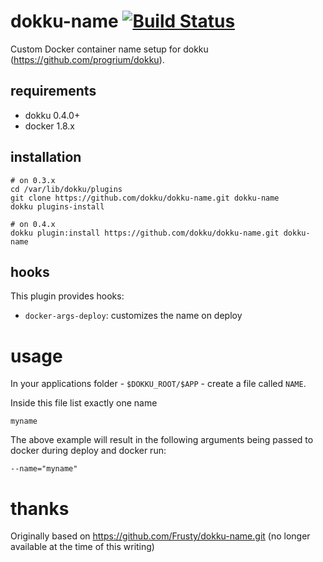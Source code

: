 # dokku-name [![Build Status](https://img.shields.io/travis/alex-sherwin/dokku-name.svg?branch=master "Build Status")](https://travis-ci.org/alex-sherwin/dokku-name)

Custom Docker container name setup for dokku (https://github.com/progrium/dokku).

## requirements

- dokku 0.4.0+
- docker 1.8.x

## installation

```shell
# on 0.3.x
cd /var/lib/dokku/plugins
git clone https://github.com/dokku/dokku-name.git dokku-name
dokku plugins-install

# on 0.4.x
dokku plugin:install https://github.com/dokku/dokku-name.git dokku-name
```

## hooks

This plugin provides hooks:

* `docker-args-deploy`: customizes the name on deploy

# usage

In your applications folder - `$DOKKU_ROOT/$APP` - create a file called `NAME`.

Inside this file list exactly one name

```shell
myname
```

The above example will result in the following arguments being passed to docker during deploy and docker run:

```shell
--name="myname"
```

# thanks

Originally based on https://github.com/Frusty/dokku-name.git (no longer available at the time of this writing)
